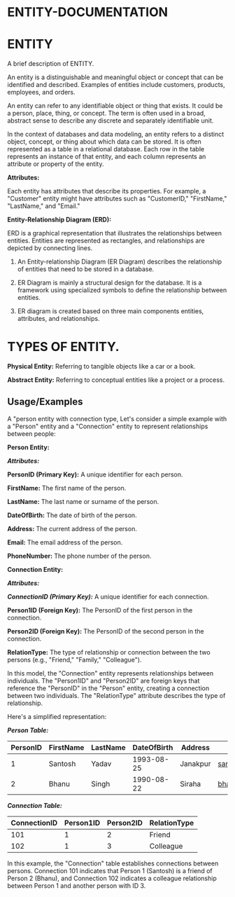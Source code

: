 # ENTITY-DOCUMENTATION

# ENTITY

A brief description of ENTITY.

An entity is a distinguishable and meaningful object or concept that can be identified and described. Examples of entities include customers, products, employees, and orders.

An entity can refer to any identifiable object or thing that exists. It could be a person, place, thing, or concept. The term is often used in a broad, abstract sense to describe any discrete and separately identifiable unit.

In the context of databases and data modeling, an entity refers to a distinct object, concept, or thing about which data can be stored. It is often represented as a table in a relational database. Each row in the table represents an instance of that entity, and each column represents an attribute or property of the entity.

**Attributes:**

Each entity has attributes that describe its properties. For example, a "Customer" entity might have attributes such as "CustomerID," "FirstName," "LastName," and "Email."

**Entity-Relationship Diagram (ERD):**

ERD is a graphical representation that illustrates the relationships between entities. Entities are represented as rectangles, and relationships are depicted by connecting lines.

1. An Entity-relationship Diagram (ER Diagram) describes the relationship of entities that need to be stored in a database. 

2. ER Diagram is mainly a structural design for the database. It is a framework using specialized symbols to define the relationship between entities.  

3. ER diagram is created based on three main components entities, attributes, and relationships.

   

# TYPES OF ENTITY.

**Physical Entity:** Referring to tangible objects like a car or a book.

**Abstract Entity:** Referring to conceptual entities like a project or a process.





## Usage/Examples

 A "person entity with connection type, Let's consider a simple example with a "Person" entity and a "Connection" entity to represent relationships between people:

**Person Entity:**

***Attributes:***

**PersonID (Primary Key):** A unique identifier for each person.

**FirstName:** The first name of the person.

**LastName:** The last name or surname of the person.

**DateOfBirth:** The date of birth of the person.

**Address:** The current address of the person.

**Email:** The email address of the person.

**PhoneNumber:** The phone number of the person.


**Connection Entity:**

***Attributes:***

***ConnectionID (Primary Key):*** A unique identifier for each connection.

**Person1ID (Foreign Key):** The PersonID of the first person in the connection.

**Person2ID (Foreign Key):** The PersonID of the second person in the connection.

**RelationType:** The type of relationship or connection between the two persons (e.g., "Friend," "Family," "Colleague").

In this model, the "Connection" entity represents relationships between individuals. The "Person1ID" and "Person2ID" are foreign keys that reference the "PersonID" in the "Person" entity, creating a connection between two individuals. The "RelationType" attribute describes the type of relationship.

Here's a simplified representation:

***Person Table:***

| PersonID | FirstName | LastName | DateOfBirth | Address  | Email                          | PhoneNumber |
| -------- | :-------- | -------- | ----------- | -------- | ------------------------------ | ----------- |
| 1        | Santosh   | Yadav    | 1993-08-25  | Janakpur | santoshyadav@Mentorfriends.com | 9860709636  |
| 2        | Bhanu     | Singh    | 1990-08-22  | Siraha   | bhanusingh@mentorfriends.com   | 9818097288  |

***Connection Table:***

| ConnectionID | Person1ID | Person2ID | RelationType |
| ------------ | --------- | --------- | ------------ |
| 101          | 1         | 2         | Friend       |
| 102          | 1         | 3         | Colleague    |

In this example, the "Connection" table establishes connections between persons. Connection 101 indicates that Person 1 (Santosh) is a friend of Person 2 (Bhanu), and Connection 102 indicates a colleague relationship between Person 1 and another person with ID 3.

